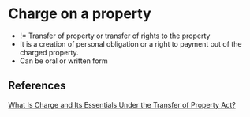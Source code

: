 # Charge on a property

- != Transfer of property or transfer of rights to the property
- It is a creation of personal obligation or a right to payment out of the charged property.
- Can be oral or written form

## References

[What Is Charge and Its Essentials Under the Transfer of Property Act?](https://www.writinglaw.com/charge-under-transfer-of-property-act/)
